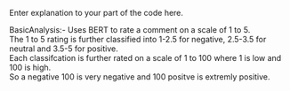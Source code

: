 Enter explanation to your part of the code here.

BasicAnalysis:- Uses BERT to rate a comment on a scale of 1 to 5.<br> The 1 to 5 rating is further classified into 1-2.5 for negative, 2.5-3.5 for neutral and 3.5-5 for positive.<br> Each classifcation is further rated on a scale of 1 to 100 where 1 is low and 100 is high.<br> So a negative 100 is very negative and 100 positve is extremly positive.<br>

